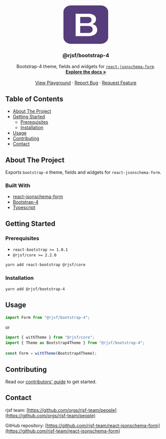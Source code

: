 <!-- PROJECT LOGO -->
<br />
<p align="center">
  <a href="https://github.com/rjsf-team/react-jsonschema-form">
    <img src="./react-bootstrap-4-logo.png" alt="Logo" width="140" height="120">
  </a>

  <h3 align="center">@rjsf/bootstrap-4</h3>

  <p align="center">
  Bootstrap-4 theme, fields and widgets for <a href="https://github.com/mozilla-services/react-jsonschema-form/"><code>react-jsonschema-form</code></a>.
    <br />
    <a href="https://react-jsonschema-form.readthedocs.io/en/stable/"><strong>Explore the docs »</strong></a>
    <br />
    <br />
   <a href="https://rjsf-team.github.io/react-jsonschema-form/">View Playground</a>
    ·
    <a href="https://github.com/rjsf-team/react-jsonschema-form/issues">Report Bug</a>
    ·
    <a href="https://github.com/rjsf-team/react-jsonschema-form/issues">Request Feature</a>
  </p>
</p>

<!-- TABLE OF CONTENTS -->

## Table of Contents

- [About The Project](#about-the-project)
- [Getting Started](#getting-started)
  - [Prerequisites](#prerequisites)
  - [Installation](#installation)
- [Usage](#usage)
- [Contributing](#contributing)
- [Contact](#contact)

<!-- ABOUT THE PROJECT -->

## About The Project

Exports `bootstrap-4` theme, fields and widgets for `react-jsonschema-form`.

### Built With

- [react-jsonschema-form](https://github.com/mozilla-services/react-jsonschema-form/)
- [Bootstrap-4](https://getbootstrap.com/docs/4.0/)
- [Typescript](https://www.typescriptlang.org/)

<!-- GETTING STARTED -->

## Getting Started

### Prerequisites

- `react-bootstrap >= 1.0.1`
- `@rjsf/core >= 2.2.0`

```bash
yarn add react-bootstrap @rjsf/core
```

### Installation

```bash
yarn add @rjsf/bootstrap-4
```

## Usage

```js
import Form from "@rjsf/bootstrap-4";
```

or

```js
import { withTheme } from "@rjsf/core";
import { Theme as Bootstrap4Theme } from "@rjsf/bootstrap-4";

const Form = withTheme(Bootstrap4Theme);
```

<!-- CONTRIBUTING -->

## Contributing

Read our [contributors' guide](https://react-jsonschema-form.readthedocs.io/en/stable/contributing/) to get started.

<!-- CONTACT -->

## Contact

rjsf team: [https://github.com/orgs/rjsf-team/people](https://github.com/orgs/rjsf-team/people)

GitHub repository: [https://github.com/rjsf-team/react-jsonschema-form](https://github.com/rjsf-team/react-jsonschema-form)

<!-- MARKDOWN LINKS & IMAGES -->
<!-- https://www.markdownguide.org/basic-syntax/#reference-style-links -->

[build-shield]: https://github.com/rjsf-team/react-jsonschema-form/workflows/CI/badge.svg
[build-url]: https://github.com/rjsf-team/react-jsonschema-form/actions
[contributors-shield]: https://img.shields.io/github/contributors/rjsf-team/react-jsonschema-form.svg
[contributors-url]: https://github.com/rjsf-team/react-jsonschema-form/graphs/contributors
[license-shield]: https://img.shields.io/badge/license-Apache%202.0-blue.svg?style=flat-square
[license-url]: https://choosealicense.com/licenses/apache-2.0/
[npm-shield]: https://img.shields.io/npm/v/@rjsf/bootstrap-4/latest.svg?style=flat-square
[npm-url]: https://www.npmjs.com/package/@rjsf/bootstrap-4
[npm-dl-shield]: https://img.shields.io/npm/dm/@rjsf/bootstrap-4.svg?style=flat-square
[npm-dl-url]: https://www.npmjs.com/package/@rjsf/bootstrap-4
[product-screenshot]: https://raw.githubusercontent.com/rjsf-team/react-jsonschema-form/59a8206e148474bea854bbb004f624143fbcbac8/packages/bootstrap-4/screenshot.png
